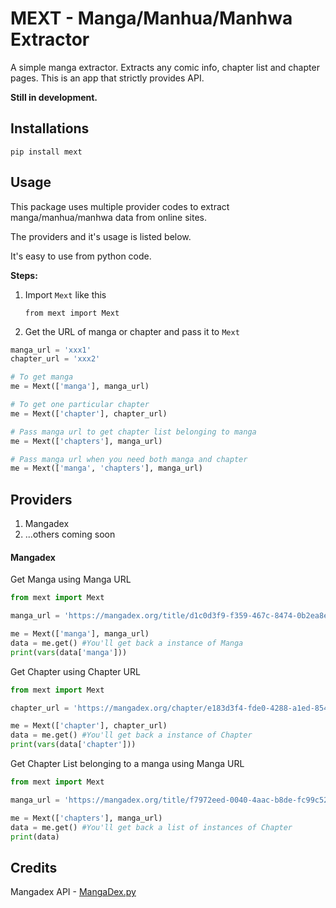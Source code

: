 # MEXT - Manga/Manhua/Manhwa Extractor

A simple manga extractor. Extracts any comic info, chapter list and chapter pages. This is an app that strictly provides API.

**Still in development.**

## Installations

`pip install mext`


## Usage

This package uses multiple provider codes to extract manga/manhua/manhwa data from online sites.

The providers and it's usage is listed below.

It's easy to use from python code.

**Steps:**
1. Import `Mext` like this

   `from mext import Mext`

2. Get the URL of manga or chapter and pass it to `Mext`

  ```python
  manga_url = 'xxx1'
  chapter_url = 'xxx2'

  # To get manga
  me = Mext(['manga'], manga_url)

  # To get one particular chapter
  me = Mext(['chapter'], chapter_url)

  # Pass manga url to get chapter list belonging to manga
  me = Mext(['chapters'], manga_url)

  # Pass manga url when you need both manga and chapter
  me = Mext(['manga', 'chapters'], manga_url)
  ```

## Providers

1. Mangadex
2. ...others coming soon

#### Mangadex

Get Manga using Manga URL

```python
from mext import Mext

manga_url = 'https://mangadex.org/title/d1c0d3f9-f359-467c-8474-0b2ea8e06f3d/bocchi-sensei-teach-me-mangadex'

me = Mext(['manga'], manga_url)
data = me.get() #You'll get back a instance of Manga
print(vars(data['manga']))
```

Get Chapter using Chapter URL

```python
from mext import Mext

chapter_url = 'https://mangadex.org/chapter/e183d3f4-fde0-4288-a1ed-8547490f84b3'

me = Mext(['chapter'], chapter_url)
data = me.get() #You'll get back a instance of Chapter
print(vars(data['chapter']))
```

Get Chapter List belonging to a manga using Manga URL
```python
from mext import Mext

manga_url = 'https://mangadex.org/title/f7972eed-0040-4aac-b8de-fc99c522c25a/anti-kissmanga-anthology'

me = Mext(['chapters'], manga_url)
data = me.get() #You'll get back a list of instances of Chapter
print(data)
```

## Credits

Mangadex API - [MangaDex.py](https://github.com/Proxymiity/MangaDex.py)
